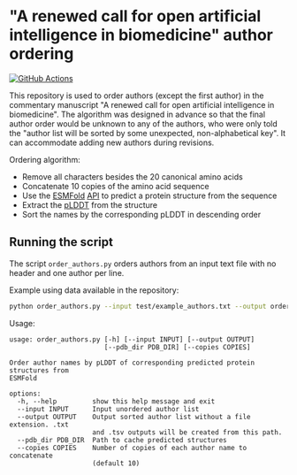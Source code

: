 # "A renewed call for open artificial intelligence in biomedicine" author ordering
[![GitHub Actions](https://github.com/agitter/ai-commentary-authors/actions/workflows/test.yml/badge.svg)](https://github.com/agitter/ai-commentary-authors/actions/workflows/test.yml)

This repository is used to order authors (except the first author) in the commentary manuscript "A renewed call for open artificial intelligence in biomedicine".
The algorithm was designed in advance so that the final author order would be unknown to any of the authors, who were only told the "author list will be sorted by some unexpected, non-alphabetical key".
It can accommodate adding new authors during revisions.

Ordering algorithm:
- Remove all characters besides the 20 canonical amino acids
- Concatenate 10 copies of the amino acid sequence
- Use the [ESMFold](https://doi.org/10.1126/science.ade2574) [API](https://esmatlas.com/about#api) to predict a protein structure from the sequence
- Extract the [pLDDT](https://www.ebi.ac.uk/training/online/courses/alphafold/inputs-and-outputs/evaluating-alphafolds-predicted-structures-using-confidence-scores/plddt-understanding-local-confidence/) from the structure
- Sort the names by the corresponding pLDDT in descending order

## Running the script
The script `order_authors.py` orders authors from an input text file with no header and one author per line.

Example using data available in the repository:
```bash
python order_authors.py --input test/example_authors.txt --output ordered_authors --pdb_dir test/pdbs --copies 2
```

Usage:
```
usage: order_authors.py [-h] [--input INPUT] [--output OUTPUT]
                        [--pdb_dir PDB_DIR] [--copies COPIES]

Order author names by pLDDT of corresponding predicted protein structures from
ESMFold

options:
  -h, --help         show this help message and exit
  --input INPUT      Input unordered author list
  --output OUTPUT    Output sorted author list without a file extension. .txt
                     and .tsv outputs will be created from this path.
  --pdb_dir PDB_DIR  Path to cache predicted structures
  --copies COPIES    Number of copies of each author name to concatenate
                     (default 10)
```
